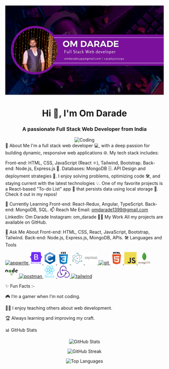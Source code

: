 ![logo](https://github.com/Omdarade1399/Omdarade1399/blob/main/Purple%20Modern%20Gaming%20Youtube%20Banner.png)
<h1 align="center">Hi 👋, I'm Om Darade</h1> <h3 align="center">A passionate Full Stack Web Developer from India</h3> <div align="center"> <img alt="Coding" width="400" src="https://www.aagnia.com/wp-content/uploads/2021/12/39998-web-development.gif"> </div>
🔭 About Me
I'm a full stack web developer 💻, with a deep passion for building dynamic, responsive web applications 🌐. My tech stack includes:

Front-end: HTML, CSS, JavaScript (React ⚛️), Tailwind, Bootstrap.
Back-end: Node.js, Express.js 🚀.
Databases: MongoDB 🗄️.
API Design and deployment strategies 🔧.
I enjoy solving problems, optimizing code 🛠️, and staying current with the latest technologies 💡. One of my favorite projects is a React-based "To-do List" app 📝 that persists data using local storage 💾. Check it out in my repos!

🌱 Currently Learning
Front-end: React-Redux, Angular, TypeScript.
Back-end: MongoDB, SQL.
📫 Reach Me
Email: omdarade1399@gmail.com
LinkedIn: Om Darade
Instagram: om_darade
👨‍💻 My Work
All my projects are available on GitHub.

💬 Ask Me About
Front-end: HTML, CSS, React, JavaScript, Bootstrap, Tailwind.
Back-end: Node.js, Express.js, MongoDB, APIs.
🛠️ Languages and Tools
<p align="left"> <a href="https://appwrite.io" target="_blank" rel="noreferrer"> <img src="https://www.vectorlogo.zone/logos/appwriteio/appwriteio-icon.svg" alt="appwrite" width="40" height="40"/> </a> <a href="https://getbootstrap.com" target="_blank" rel="noreferrer"> <img src="https://raw.githubusercontent.com/devicons/devicon/master/icons/bootstrap/bootstrap-plain-wordmark.svg" alt="bootstrap" width="40" height="40"/> </a> <a href="https://www.cprogramming.com/" target="_blank" rel="noreferrer"> <img src="https://raw.githubusercontent.com/devicons/devicon/master/icons/c/c-original.svg" alt="c" width="40" height="40"/> </a> <a href="https://www.w3schools.com/css/" target="_blank" rel="noreferrer"> <img src="https://raw.githubusercontent.com/devicons/devicon/master/icons/css3/css3-original-wordmark.svg" alt="css3" width="40" height="40"/> </a> <a href="https://www.electronjs.org" target="_blank" rel="noreferrer"> <img src="https://raw.githubusercontent.com/devicons/devicon/master/icons/electron/electron-original.svg" alt="electron" width="40" height="40"/> </a> <a href="https://expressjs.com" target="_blank" rel="noreferrer"> <img src="https://raw.githubusercontent.com/devicons/devicon/master/icons/express/express-original-wordmark.svg" alt="express" width="40" height="40"/> </a> <a href="https://git-scm.com/" target="_blank" rel="noreferrer"> <img src="https://www.vectorlogo.zone/logos/git-scm/git-scm-icon.svg" alt="git" width="40" height="40"/> </a> <a href="https://www.w3.org/html/" target="_blank" rel="noreferrer"> <img src="https://raw.githubusercontent.com/devicons/devicon/master/icons/html5/html5-original-wordmark.svg" alt="html5" width="40" height="40"/> </a> <a href="https://developer.mozilla.org/en-US/docs/Web/JavaScript" target="_blank" rel="noreferrer"> <img src="https://raw.githubusercontent.com/devicons/devicon/master/icons/javascript/javascript-original.svg" alt="javascript" width="40" height="40"/> </a> <a href="https://www.mongodb.com/" target="_blank" rel="noreferrer"> <img src="https://raw.githubusercontent.com/devicons/devicon/master/icons/mongodb/mongodb-original-wordmark.svg" alt="mongodb" width="40" height="40"/> </a> <a href="https://nodejs.org" target="_blank" rel="noreferrer"> <img src="https://raw.githubusercontent.com/devicons/devicon/master/icons/nodejs/nodejs-original-wordmark.svg" alt="nodejs" width="40" height="40"/> </a> <a href="https://postman.com" target="_blank" rel="noreferrer"> <img src="https://www.vectorlogo.zone/logos/getpostman/getpostman-icon.svg" alt="postman" width="40" height="40"/> </a> <a href="https://reactjs.org/" target="_blank" rel="noreferrer"> <img src="https://raw.githubusercontent.com/devicons/devicon/master/icons/react/react-original-wordmark.svg" alt="react" width="40" height="40"/> </a> <a href="https://redux.js.org" target="_blank" rel="noreferrer"> <img src="https://raw.githubusercontent.com/devicons/devicon/master/icons/redux/redux-original.svg" alt="redux" width="40" height="40"/> </a> <a href="https://tailwindcss.com/" target="_blank" rel="noreferrer"> <img src="https://www.vectorlogo.zone/logos/tailwindcss/tailwindcss-icon.svg" alt="tailwind" width="40" height="40"/> </a> </p>

✨ Fun Facts :-

🎮 I’m a gamer when I’m not coding.

🧑‍🏫 I enjoy teaching others about web development.

🏆 Always learning and improving my craft.

📊 GitHub Stats
<p align="center"> <img src="https://github-readme-stats.vercel.app/api?username=omdarade1399&show_icons=true&theme=radical" alt="GitHub Stats" /> </p> <p align="center"> <img src="https://github-readme-streak-stats.herokuapp.com/?user=omdarade1399&theme=radical" alt="GitHub Streak" /> </p> <p align="center"> <img src="https://github-readme-stats.vercel.app/api/top-langs?username=omdarade1399&show_icons=true&locale=en&layout=compact&theme=radical" alt="Top Languages" /> </p>


